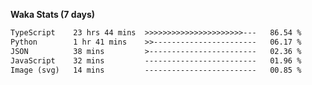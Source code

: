 
<b>Waka Stats (7 days)</b>

<!--START_SECTION:waka-->

```txt
TypeScript    23 hrs 44 mins  >>>>>>>>>>>>>>>>>>>>>>---   86.54 %
Python        1 hr 41 mins    >>-----------------------   06.17 %
JSON          38 mins         >------------------------   02.36 %
JavaScript    32 mins         -------------------------   01.96 %
Image (svg)   14 mins         -------------------------   00.85 %
```

<!--END_SECTION:waka-->
